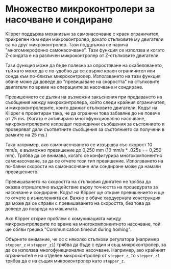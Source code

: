 # Множество микроконтролери за насочване и сондиране

Klipper поддържа механизъм за самонасочване с краен ограничител, прикрепен към един микроконтролер, докато стъпковите му двигатели са на друг микроконтролер. Тази поддръжка се нарича "многомикрофонно самонасочване". Тази функция се използва и когато Z-сондата е на различен микроконтролер от Z-стъпковите двигатели.

Тази функция може да бъде полезна за опростяване на окабеляването, тъй като може да е по-удобно да се свърже краен ограничител или сонда към по-близък микроконтролер. Използването на тази функция обаче може да доведе до "превишаване на скоростта" на стъпковите двигатели по време на операциите за насочване и сондиране.

Превишението се дължи на възможни закъснения при предаването на съобщения между микроконтролера, който следи крайния ограничител, и микроконтролерите, които движат стъпковите двигатели. Кодът на Klipper е проектиран така, че да ограничи това забавяне до не повече от 25 ms. (Когато е активирано многофункционално насочване, микроконтролерите изпращат периодични съобщения за състоянието и проверяват дали съответните съобщения за състоянието са получени в рамките на 25 ms.)

Така например, ако самонасочването се извършва със скорост 10 mm/s, е възможно превишение до 0,250 mm (10 mm/s * .025s == 0,250 mm). Трябва да се внимава, когато се конфигурира многокомпонентно самонасочване, за да се отчете този тип превишение. Използването на по-бавни скорости на самонасочване или сондиране може да намали превишението.

Превишаването на скоростта на стъпковия двигател не трябва да оказва отрицателно въздействие върху точността на процедурата за насочване и сондиране. Кодът на Klipper ще открие превишението и ще го отчете в изчисленията си. Важно е обаче хардуерната конструкция да може да се справи с превишаването на скоростта, без това да доведе до повреда на машината.

Ако Klipper открие проблем с комуникацията между микроконтролерите по време на многокомпонентното насочване, той ще обяви грешка "Communication timeout during homing".

Обърнете внимание, че ос с няколко стъпкови регулатора (например `stepper_z` и `stepper_z1`) трябва да бъде с един и същ микроконтролер, за да се използва многофункционално насочване. Например, ако крайният ограничител е на отделен микроконтролер от `stepper_z`, то `stepper_z1` трябва да е на същия микроконтролер като `stepper_z`.
